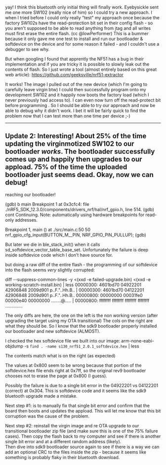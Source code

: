 
yay! I think this bluetooth only initial thing will finally work. Eyebysickle sent me one more SW102 (really nice of him) so I could try a new approach. I when I tried before I could only really "test" my approach once because the factory SW102s have the read-protection bit set in their config flash - so you aren't supposed to be able to read anything from jtag and all writes must first erase the entire flash. (cc @lowPerformer) This is a bummer because it only gave me one test to install and run our bootloader & softdevice on the device and for some reason it failed - and I couldn't use a debugger to see why.

But when googling I found that apprently the NF51 has a bug in their implementation and if you are tricky it is possible to slowly leak out the contents of flash. So I just wrote a tool (almost entirely based on this great web article): https://github.com/geeksville/nrf51-extractor

It works! The image I pulled out of the new device (which I'm going to carefully leave virgin btw) I could then successfully program onto my development SW102 and it happily now boots the factory load (which I never previously had access to). I can even now turn off the read-protect bit before programming . So I should be able to try our approach and now be able to debug why it didn't work. I bet it will be fairly quick to find the problem now that I can test more than one time per device ;-)

---
Update 2:
Interesting!  About 25% of the time updating the virginmotized SW102 to our bootloader _works_.  The bootloader successfully comes up and
happily then upgrades to our appload.  75% of the time the uploaded bootloader just seems dead.  Okay, now we can debug!
---
reaching our bootloader!

(gdb) b main
Breakpoint 1 at 0x3cfc4: file ./nRF5_SDK_12.3.0/components/drivers_nrf/hal/nrf_gpio.h, line 514.
(gdb) cont
Continuing.
Note: automatically using hardware breakpoints for read-only addresses.

Breakpoint 1, main () at ./src/main.c:50
50	  nrf_gpio_cfg_input(BUTTON_M__PIN, NRF_GPIO_PIN_PULLUP);
(gdb)

But later we die in ble_stack_init() when it calls sd_softdevice_vector_table_base_set.  Unfortunately the failure is deep inside softdevice
code which I don't have source for.

but doing a raw diff of the entire flash - the programming of our softdevice into the flash seems _very_ slightly corrupted:

diff --suppress-common-lines -y <(xxd -e failed-upgrade.bin) <(xxd -e working-scratch-install.bin)  | less
00000300: 4601bd70 04922201 42906848 2009d901  p..F."..Hh.B.. | 00000300: 4601bd70 04122201 42906848 2009d901  p..F."..Hh.B..
00000800: 00000000 00031fe0 00000e40 00000000  ........@..... | 00000800: ffffffff ffffffff ffffffff ffffffff  ..............

The only diffs are here, the one on the left is the non working version (after upgrading the target using my OTA transitional)
The cols on the right are what they should be.  So I know that the sdk9 bootloader properly installed our bootloader and new softdevice (ALMOST).

I checked the hex softdevice file we built into our image:
arm-none-eabi-objdump -s `find . -name s130_nrf51_2.0.1_softdevice.hex` | less

The contents match what is on the right (as expected)

The values at 0x800 seem to be wrong because that portion of the softdevice.hex file ends right at 0x7ff, so the original rev9 bootloader
chooses not to erase the page at 0x800 (I guess).  

Possibly the failure is due to a single bit error in the 04922201 vs 04122201 (correct) at 0x304.  This is softdevice code and it seems like
the sdk9 bluetooth upgrade made a mistake.

Next step #1: is to manually fix that single bit error and confirm that the board then boots and updates the appload.  This will let me know
that this bit corruption was the cause of the problem.

Next step #2: reinstall the virgin image and re OTA upgrade to our transitional bootloader zip file (and make sure this is one of the 75% failure cases).  Then copy the flash back to my computer and see if there is another single bit error and at a different random address (likely).  
Then dive into sdk9 bootloader source
again to see if there is a way we can add an optional CRC to the files inside the zip - because it seems like something is probably flaky in their
bluetooth download.

